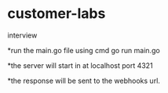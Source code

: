 # customer-labs
interview

*run the main.go file using cmd go run main.go

*the server will start in at localhost port 4321

*the response will be sent to the webhooks url.
